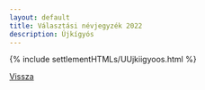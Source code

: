 ```yaml
---
layout: default
title: Választási névjegyzék 2022
description: Újkígyós
---
```


{% include settlementHTMLs/UUjkiigyoos.html %}

[Vissza](../)